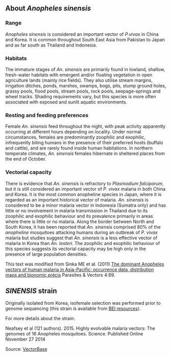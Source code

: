 About *Anopheles sinensis*
--------------------------

### Range

*Anopheles sinensis* is considered an important vector of *P.vivax* in
China and Korea. It is common throughout South East Asia from Pakistan
to Japan and as far south as Thailand and Indonesia.

### Habitats

The immature stages of *An. sinensis* are primarily found in lowland,
shallow, fresh-water habitats with emergent and/or floating vegetation
in open agriculture lands (mainly rice fields). They also utilise stream
margins, irrigation ditches, ponds, marshes, swamps, bogs, pits, stump
ground holes, grassy pools, flood pools, stream pools, rock pools,
seepage-springs and wheel tracks. Shading requirements vary, but this
species is more often associated with exposed and sunlit aquatic
environments.

### Resting and feeding preferences

Female *An. sinensis* feed throughout the night, with peak activity
apparently occurring at different hours depending on locality. Under
normal circumstances, females are predominantly zoophilic and exophilic,
infrequently biting humans in the presence of their preferred hosts
(buffalo and cattle), and are rarely found inside human habitations. In
northern temperate climates, *An. sinensis* females hibernate in
sheltered places from the end of October.

### Vectorial capacity

There is evidence that *An. sinensis* is refractory to *Plasmodium
falciparum*, but it is still considered an important vector of *P.
vivax* malaria in both China and Korea. It is the most common anopheline
species in Japan, where it is regarded as an important historical vector
of malaria. *An. sinensis* is considered to be a minor malaria vector in
Indonesia (Sumatra only) and has little or no involvement in malaria
transmission in Thailand due to its zoophilic and exophilic behaviour
and its prevalence primarily in areas where there is little or no
malaria. Along the border between North and South Korea, it has been
reported that *An. sinensis* comprised 80% of the *anopheline*
mosquitoes attacking humans during an outbreak of *P. vivax* malaria but
studies suggest that *An. sinensis* is a less effective vector of
malaria in Korea than *An. lesteri*. The zoophilic and exophilic
behaviour of this species suggests its vectorial capacity may be high
only in the presence of large population densities.

This text was modified from Sinka ME et al. (2011) [The dominant
Anopheles vectors of human malaria in Asia-Pacific: occurrence data,
distribution maps and bionomic
précis](http://www.parasitesandvectors.com/content/4/1/89) Parasites &
Vectors 4:89.

*SINENSIS* strain
-----------------

Originally isolated from Korea, isofemale selection was performed prior
to genome sequencing (this strain is available from [BEI
resources](https://www.beiresources.org/)).

For more details about the strain:

Neafsey et al (121 authors). 2015. Highly evolvable malaria vectors: The
genomes of 16 Anopheles mosquitoes. Science. Published Online November
27 2014

Source:
[VectorBase](https://veupathdb.org/veupathdb/app/search/dataset/AllDatasets/result?filterTerm=GCA_000472065.2)
